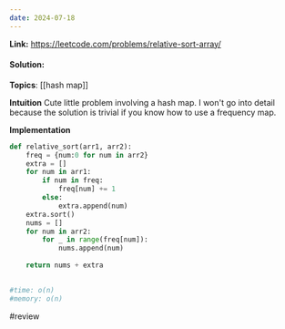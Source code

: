 ```yaml
---
date: 2024-07-18
---
```

**Link:** https://leetcode.com/problems/relative-sort-array/
#### Solution:

**Topics**: [[hash map]]

**Intuition**
Cute little problem involving a hash map. I won't go into detail because the solution is trivial if you know how to use a frequency map. 

**Implementation**
```python
def relative_sort(arr1, arr2):
	freq = {num:0 for num in arr2}
	extra = []
	for num in arr1:
		if num in freq:
			freq[num] += 1
		else:
			extra.append(num)
	extra.sort()
	nums = []
	for num in arr2:
		for _ in range(freq[num]):
			nums.append(num)
			
	return nums + extra
	

#time: o(n)
#memory: o(n)
```

#review 


